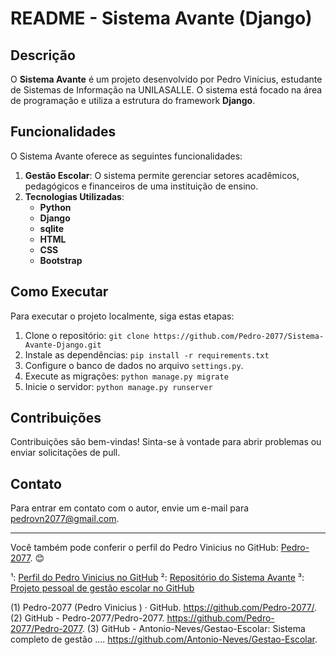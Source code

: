 # README - Sistema Avante (Django)

## Descrição
O **Sistema Avante** é um projeto desenvolvido por Pedro Vinicius, estudante de Sistemas de Informação na UNILASALLE. O sistema está focado na área de programação e utiliza a estrutura do framework **Django**.

## Funcionalidades
O Sistema Avante oferece as seguintes funcionalidades:

1. **Gestão Escolar**: O sistema permite gerenciar setores acadêmicos, pedagógicos e financeiros de uma instituição de ensino.
2. **Tecnologias Utilizadas**:
   - **Python**
   - **Django**
   - **sqlite**
   - **HTML**
   - **CSS**
   - **Bootstrap**

## Como Executar
Para executar o projeto localmente, siga estas etapas:

1. Clone o repositório: `git clone https://github.com/Pedro-2077/Sistema-Avante-Django.git`
2. Instale as dependências: `pip install -r requirements.txt`
3. Configure o banco de dados no arquivo `settings.py`.
4. Execute as migrações: `python manage.py migrate`
5. Inicie o servidor: `python manage.py runserver`

## Contribuições
Contribuições são bem-vindas! Sinta-se à vontade para abrir problemas ou enviar solicitações de pull.

## Contato
Para entrar em contato com o autor, envie um e-mail para pedrovn2077@gmail.com.

---

Você também pode conferir o perfil do Pedro Vinicius no GitHub: [Pedro-2077](https://github.com/Pedro-2077/). 😊

¹: [Perfil do Pedro Vinicius no GitHub](https://github.com/Pedro-2077/)
²: [Repositório do Sistema Avante](https://github.com/Pedro-2077/Sistema-Avante-Django)
³: [Projeto pessoal de gestão escolar no GitHub](https://github.com/Antonio-Neves/Gestao-Escolar)

(1) Pedro-2077 (Pedro Vinicius ) · GitHub. https://github.com/Pedro-2077/.
(2) GitHub - Pedro-2077/Pedro-2077. https://github.com/Pedro-2077/Pedro-2077.
(3) GitHub - Antonio-Neves/Gestao-Escolar: Sistema completo de gestão .... https://github.com/Antonio-Neves/Gestao-Escolar.
